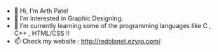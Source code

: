 - 👋 Hi, I’m Arth Patel
- 👀 I’m interested in Graphic Designing.
- 🌱 I’m currently learning some of the programming languages like C , C++ , HTML/CSS !!
- 📫 Check my website : http://redplanet.ezyro.com/

<!---
ArthPatel02/ArthPatel02 is a ✨ special ✨ repository because its `README.md` (this file) appears on your GitHub profile.
You can click the Preview link to take a look at your changes.
--->
